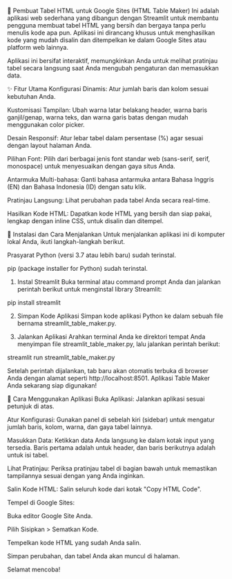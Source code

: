 📝 Pembuat Tabel HTML untuk Google Sites (HTML Table Maker)
Ini adalah aplikasi web sederhana yang dibangun dengan Streamlit untuk membantu pengguna membuat tabel HTML yang bersih dan bergaya tanpa perlu menulis kode apa pun. Aplikasi ini dirancang khusus untuk menghasilkan kode yang mudah disalin dan ditempelkan ke dalam Google Sites atau platform web lainnya.

Aplikasi ini bersifat interaktif, memungkinkan Anda untuk melihat pratinjau tabel secara langsung saat Anda mengubah pengaturan dan memasukkan data.

✨ Fitur Utama
Konfigurasi Dinamis: Atur jumlah baris dan kolom sesuai kebutuhan Anda.

Kustomisasi Tampilan: Ubah warna latar belakang header, warna baris ganjil/genap, warna teks, dan warna garis batas dengan mudah menggunakan color picker.

Desain Responsif: Atur lebar tabel dalam persentase (%) agar sesuai dengan layout halaman Anda.

Pilihan Font: Pilih dari berbagai jenis font standar web (sans-serif, serif, monospace) untuk menyesuaikan dengan gaya situs Anda.

Antarmuka Multi-bahasa: Ganti bahasa antarmuka antara Bahasa Inggris (EN) dan Bahasa Indonesia (ID) dengan satu klik.

Pratinjau Langsung: Lihat perubahan pada tabel Anda secara real-time.

Hasilkan Kode HTML: Dapatkan kode HTML yang bersih dan siap pakai, lengkap dengan inline CSS, untuk disalin dan ditempel.

🚀 Instalasi dan Cara Menjalankan
Untuk menjalankan aplikasi ini di komputer lokal Anda, ikuti langkah-langkah berikut.

Prasyarat
Python (versi 3.7 atau lebih baru) sudah terinstal.

pip (package installer for Python) sudah terinstal.

1. Instal Streamlit
Buka terminal atau command prompt Anda dan jalankan perintah berikut untuk menginstal library Streamlit:

pip install streamlit

2. Simpan Kode Aplikasi
Simpan kode aplikasi Python ke dalam sebuah file bernama streamlit_table_maker.py.

3. Jalankan Aplikasi
Arahkan terminal Anda ke direktori tempat Anda menyimpan file streamlit_table_maker.py, lalu jalankan perintah berikut:

streamlit run streamlit_table_maker.py

Setelah perintah dijalankan, tab baru akan otomatis terbuka di browser Anda dengan alamat seperti http://localhost:8501. Aplikasi Table Maker Anda sekarang siap digunakan!

📄 Cara Menggunakan Aplikasi
Buka Aplikasi: Jalankan aplikasi sesuai petunjuk di atas.

Atur Konfigurasi: Gunakan panel di sebelah kiri (sidebar) untuk mengatur jumlah baris, kolom, warna, dan gaya tabel lainnya.

Masukkan Data: Ketikkan data Anda langsung ke dalam kotak input yang tersedia. Baris pertama adalah untuk header, dan baris berikutnya adalah untuk isi tabel.

Lihat Pratinjau: Periksa pratinjau tabel di bagian bawah untuk memastikan tampilannya sesuai dengan yang Anda inginkan.

Salin Kode HTML: Salin seluruh kode dari kotak "Copy HTML Code".

Tempel di Google Sites:

Buka editor Google Site Anda.

Pilih Sisipkan > Sematkan Kode.

Tempelkan kode HTML yang sudah Anda salin.

Simpan perubahan, dan tabel Anda akan muncul di halaman.

Selamat mencoba!
